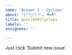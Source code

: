 ```yaml
---
name: 'Answer 3 : Cyclops'
about: "(╯°□°）╯︵ ┻━┻"
title: quiz|640|Cyclops
labels: ''
assignees: ''

---
```


Just click 'Submit new issue'.
